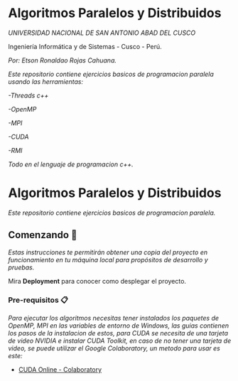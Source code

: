 # Algoritmos Paralelos y Distribuidos
_UNIVERSIDAD NACIONAL DE SAN ANTONIO ABAD DEL CUSCO_

Ingeniería Informática y de Sistemas - Cusco - Perú.

_Por: Etson Ronaldao Rojas Cahuana._

_Este repositorio contiene ejercicios basicos de programacion paralela usando las herramientas:_

_-Threads c++_

_-OpenMP_

_-MPI_

_-CUDA_

_-RMI_

_Todo en el lenguaje de programacion c++._

# Algoritmos Paralelos y Distribuidos

_Este repositorio contiene ejercicios basicos de programacion paralela._

## Comenzando 🚀

_Estas instrucciones te permitirán obtener una copia del proyecto en funcionamiento en tu máquina local para propósitos de desarrollo y pruebas._

Mira **Deployment** para conocer como desplegar el proyecto.

### Pre-requisitos 📋

_Para ejecutar los algoritmos necesitas tener instalados los paquetes de OpenMP, MPI en las variables de entorno de Windows, las guias contienen los pasos de la instalacion de estos, para CUDA se necesita de una tarjeta de video NVIDIA e instalar CUDA Toolkit, en caso de no tener una tarjeta de video, se puede utilizar el Google Colaboratory, un metodo para usar es este:_

* [CUDA Online - Colaboratory](https://www.youtube.com/watch?v=wXHtQ6TE3to)

